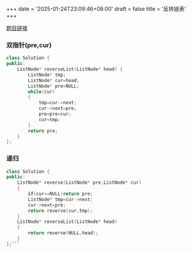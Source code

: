 +++
date = '2025-01-24T23:09:46+08:00'
draft = false
title = '反转链表'
+++

[题目链接](https://leetcode.cn/problems/reverse-linked-list/)

### 双指针(pre,cur)

```cpp
class Solution {
public:
    ListNode* reverseList(ListNode* head) {
        ListNode* tmp;
        ListNode* cur=head;
        ListNode* pre=NULL;
        while(cur)
        {
            tmp=cur->next;
            cur->next=pre;
            pre=pre=cur;
            cur=tmp;
        }
        return pre;
    }
};
```

### 递归

````cpp
class Solution {
public:
    ListNode* reverse(ListNode* pre,ListNode* cur)
    {
        if(cur==NULL)return pre;
        ListNode* tmp=cur->next;
        cur->next=pre;
        return reverse(cur,tmp);
    }
    ListNode* reverseList(ListNode* head)
    {
        return reverse(NULL,head);
    }
};```
````
